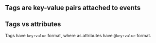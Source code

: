 
## Tags are key-value pairs attached to events

## Tags vs attributes

Tags have `key:value` format, where as attributes have `@key:value` format.

